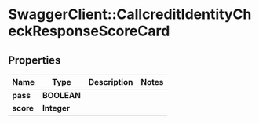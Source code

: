 # SwaggerClient::CallcreditIdentityCheckResponseScoreCard

## Properties
Name | Type | Description | Notes
------------ | ------------- | ------------- | -------------
**pass** | **BOOLEAN** |  | 
**score** | **Integer** |  | 


